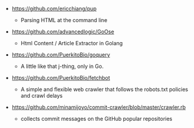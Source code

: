 - https://github.com/ericchiang/pup
  - Parsing HTML at the command line

- https://github.com/advancedlogic/GoOse
  - Html Content / Article Extractor in Golang
  
- https://github.com/PuerkitoBio/goquery
  - A little like that j-thing, only in Go.
  
- https://github.com/PuerkitoBio/fetchbot
  - A simple and flexible web crawler that follows the robots.txt policies and crawl delays 

- https://github.com/minamijoyo/commit-crawler/blob/master/crawler.rb
  - collects commit messages on the GitHub popular repositories 
